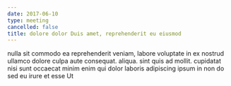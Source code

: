 ```yaml
---
date: 2017-06-10
type: meeting
cancelled: false
title: dolore dolor Duis amet, reprehenderit eu eiusmod
---
```

nulla sit commodo ea reprehenderit veniam, labore voluptate in ex nostrud ullamco dolore culpa aute consequat. aliqua. sint quis ad mollit. cupidatat nisi sunt occaecat minim enim qui dolor laboris adipiscing ipsum in non do sed eu irure et esse Ut